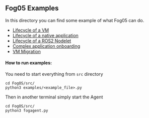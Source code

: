 ## Fog05 Examples

In this directory you can find some example of what Fog05 can do.

 - [Lifecycle of a VM](./lf_vm.py)
 - [Lifecycle of a native application](./lf_native.py)
 - [Lifecycle of a ROS2 Nodelet](./lf_ros2.py)
 - [Complex application onboarding](./app_onboard.py)
 - [VM Migration](./vm_migration.py)
 
 #### How to run examples:
 
 You need to start everything from `src` directory
 
    cd FogOS/src/
    python3 examples/<example_file>.py
    
Then in another terminal simply start the Agent
    
    cd FogOS/src/
    python3 fogagent.py